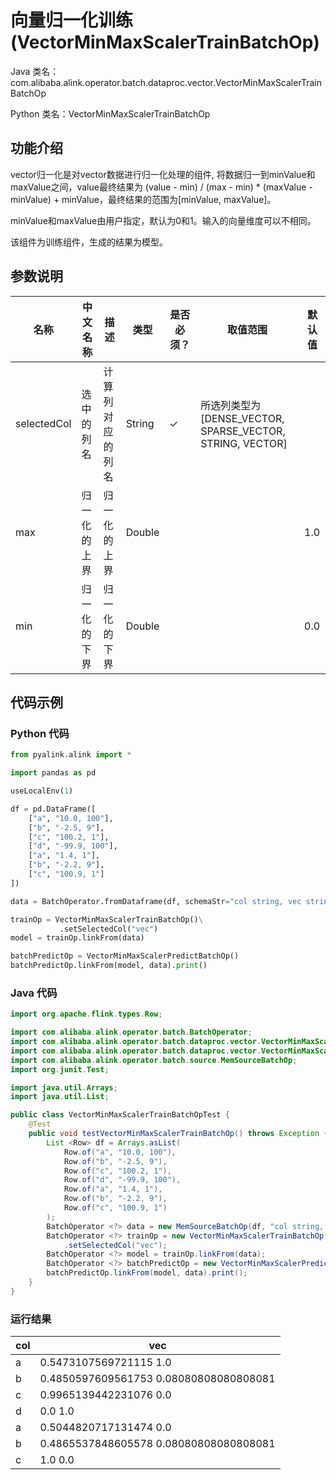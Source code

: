# 向量归一化训练 (VectorMinMaxScalerTrainBatchOp)
Java 类名：com.alibaba.alink.operator.batch.dataproc.vector.VectorMinMaxScalerTrainBatchOp

Python 类名：VectorMinMaxScalerTrainBatchOp


## 功能介绍

 vector归一化是对vector数据进行归一化处理的组件, 将数据归一到minValue和maxValue之间，value最终结果为 (value - min) / (max - min) * (maxValue - minValue) + minValue，最终结果的范围为[minValue, maxValue]。

minValue和maxValue由用户指定，默认为0和1。输入的向量维度可以不相同。

该组件为训练组件，生成的结果为模型。

## 参数说明

| 名称 | 中文名称 | 描述 | 类型 | 是否必须？ | 取值范围 | 默认值 |
| --- | --- | --- | --- | --- | --- | --- |
| selectedCol | 选中的列名 | 计算列对应的列名 | String | ✓ | 所选列类型为 [DENSE_VECTOR, SPARSE_VECTOR, STRING, VECTOR] |  |
| max | 归一化的上界 | 归一化的上界 | Double |  |  | 1.0 |
| min | 归一化的下界 | 归一化的下界 | Double |  |  | 0.0 |


## 代码示例
### Python 代码
```python
from pyalink.alink import *

import pandas as pd

useLocalEnv(1)

df = pd.DataFrame([
    ["a", "10.0, 100"],
    ["b", "-2.5, 9"],
    ["c", "100.2, 1"],
    ["d", "-99.9, 100"],
    ["a", "1.4, 1"],
    ["b", "-2.2, 9"],
    ["c", "100.9, 1"]
])

data = BatchOperator.fromDataframe(df, schemaStr="col string, vec string")

trainOp = VectorMinMaxScalerTrainBatchOp()\
           .setSelectedCol("vec")
model = trainOp.linkFrom(data)

batchPredictOp = VectorMinMaxScalerPredictBatchOp()
batchPredictOp.linkFrom(model, data).print()

```
### Java 代码
```java
import org.apache.flink.types.Row;

import com.alibaba.alink.operator.batch.BatchOperator;
import com.alibaba.alink.operator.batch.dataproc.vector.VectorMinMaxScalerPredictBatchOp;
import com.alibaba.alink.operator.batch.dataproc.vector.VectorMinMaxScalerTrainBatchOp;
import com.alibaba.alink.operator.batch.source.MemSourceBatchOp;
import org.junit.Test;

import java.util.Arrays;
import java.util.List;

public class VectorMinMaxScalerTrainBatchOpTest {
	@Test
	public void testVectorMinMaxScalerTrainBatchOp() throws Exception {
		List <Row> df = Arrays.asList(
			Row.of("a", "10.0, 100"),
			Row.of("b", "-2.5, 9"),
			Row.of("c", "100.2, 1"),
			Row.of("d", "-99.9, 100"),
			Row.of("a", "1.4, 1"),
			Row.of("b", "-2.2, 9"),
			Row.of("c", "100.9, 1")
		);
		BatchOperator <?> data = new MemSourceBatchOp(df, "col string, vec string");
		BatchOperator <?> trainOp = new VectorMinMaxScalerTrainBatchOp()
			.setSelectedCol("vec");
		BatchOperator <?> model = trainOp.linkFrom(data);
		BatchOperator <?> batchPredictOp = new VectorMinMaxScalerPredictBatchOp();
		batchPredictOp.linkFrom(model, data).print();
	}
}
```
### 运行结果

col|vec
---|---
a|0.5473107569721115 1.0
b|0.4850597609561753 0.08080808080808081
c|0.9965139442231076 0.0
d|0.0 1.0
a|0.5044820717131474 0.0
b|0.4865537848605578 0.08080808080808081
c|1.0 0.0
